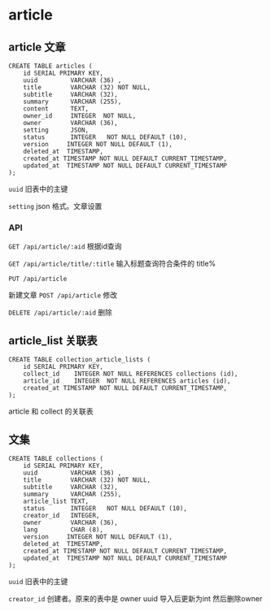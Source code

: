 # article

## article 文章

```table
CREATE TABLE articles (
    id SERIAL PRIMARY KEY,
    uuid         VARCHAR (36) ,
    title        VARCHAR (32) NOT NULL,
    subtitle     VARCHAR (32),
    summary      VARCHAR (255),
    content      TEXT,
    owner_id     INTEGER  NOT NULL,
    owner        VARCHAR (36),
    setting      JSON,
    status       INTEGER   NOT NULL DEFAULT (10),
	version     INTEGER NOT NULL DEFAULT (1),
    deleted_at  TIMESTAMP,
    created_at TIMESTAMP NOT NULL DEFAULT CURRENT_TIMESTAMP,
    updated_at  TIMESTAMP NOT NULL DEFAULT CURRENT_TIMESTAMP
);

```

`uuid` 旧表中的主键

`setting` json 格式。文章设置

### API
	
`GET /api/article/:aid`
根据id查询
	
`GET /api/article/title/:title`
输入标题查询符合条件的 title% 
	
`PUT /api/article`

新建文章
`POST /api/article`
修改

`DELETE /api/article/:aid`
删除

## article_list 关联表

```table
CREATE TABLE collection_article_lists (
    id SERIAL PRIMARY KEY,
    collect_id    INTEGER NOT NULL REFERENCES collections (id),
    article_id    INTEGER  NOT NULL REFERENCES articles (id),
    created_at TIMESTAMP NOT NULL DEFAULT CURRENT_TIMESTAMP,
);
```

article 和 collect 的关联表


## 文集

```table
CREATE TABLE collections (
    id SERIAL PRIMARY KEY,
    uuid         VARCHAR (36) ,
    title        VARCHAR (32) NOT NULL,
    subtitle     VARCHAR (32),
    summary      VARCHAR (255),
    article_list TEXT,
    status       INTEGER   NOT NULL DEFAULT (10),
    creator_id   INTEGER,
    owner        VARCHAR (36),
    lang         CHAR (8),
	version     INTEGER NOT NULL DEFAULT (1),
    deleted_at  TIMESTAMP,
    created_at TIMESTAMP NOT NULL DEFAULT CURRENT_TIMESTAMP,
    updated_at  TIMESTAMP NOT NULL DEFAULT CURRENT_TIMESTAMP
);
```

`uuid` 旧表中的主键

`creator_id` 创建者。原来的表中是 owner uuid 导入后更新为int 然后删除owner